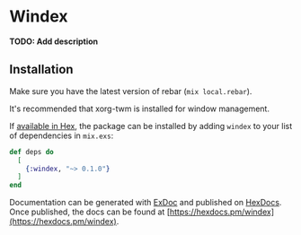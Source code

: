 # Windex

**TODO: Add description**

## Installation

Make sure you have the latest version of rebar (`mix local.rebar`).

It's recommended that xorg-twm is installed for window management.

If [available in Hex](https://hex.pm/docs/publish), the package can be installed
by adding `windex` to your list of dependencies in `mix.exs`:

```elixir
def deps do
  [
    {:windex, "~> 0.1.0"}
  ]
end
```

Documentation can be generated with [ExDoc](https://github.com/elixir-lang/ex_doc)
and published on [HexDocs](https://hexdocs.pm). Once published, the docs can
be found at [https://hexdocs.pm/windex](https://hexdocs.pm/windex).


